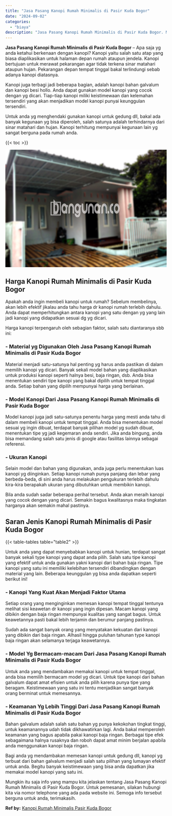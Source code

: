```yaml
---
title: "Jasa Pasang Kanopi Rumah Minimalis di Pasir Kuda Bogor"
date: "2024-09-02"
categories: 
  - "biaya"
description: "Jasa Pasang Kanopi Rumah Minimalis di Pasir Kuda Bogor. Mungkin itu saja info yang mampu kita jelaskan tentang Jasa Pasang Kanopi Rumah Minimalis di Pasir Ku..."
---
```


**Jasa Pasang Kanopi Rumah Minimalis di Pasir Kuda Bogor** – Apa saja yg anda ketahui berkenaan dengan kanopi? Kanopi yaitu salah satu atap yang biasa diaplikasikan untuk halaman depan rumah ataupun jendela. Kanopi bertujuan untuk merawat pekarangan agar tidak terkena sinar matahari ataupun hujan. Pekarangan depan tempat tinggal bakal terlindungi sebab adanya kanopi diatasnya.

Kanopi juga terbagi jadi beberapa bagian, adalah kanopi bahan galvalum dan kanopi besi hollo. Anda dapat gunakan model kanopi yang cocok dengan yg dicari. Tiap-tiap kanopi miliki keistimewaan dan kelemahan tersendiri yang akan menjadikan model kanopi punyai keunggulan tersendiri.

Untuk anda yg menghendaki gunakan kanopi untuk gedung dll, bakal ada banyak kegunaan yg bisa diperoleh, salah satunya adalah terhindarnya dari sinar matahari dan hujan. Kanopi terhitung mempunyai kegunaan lain yg sangat berguna pada rumah anda.

{{< toc >}}

![Jasa Pasang Kanopi Rumah Minimalis di Pasir Kuda Bogor](/images/harga-kanopi-minimalis-45.png)

## Harga Kanopi Rumah Minimalis di Pasir Kuda Bogor

Apakah anda ingin membeli kanopi untuk rumah? Sebelum membelinya, akan lebih efektif jikalau anda tahu harga dr kanopi rumah terlebih dahulu. Anda dapat memperhitungkan antara kanopi yang satu dengan yg yang lain jadi kanopi yang didapatkan sesuai dg yg dicari.

Harga kanopi terpengaruh oleh sebagian faktor, salah satu diantaranya sbb ini:

### \- Material yg Digunakan Oleh Jasa Pasang Kanopi Rumah Minimalis di Pasir Kuda Bogor

Material menjadi satu-satunya hal penting yg harus anda pastikan di dalam memilih kanopi yg dicari. Banyak sekali model bahan yang diaplikasikan untuk produksi kanopi seperti halnya besi, baja ringan, dsb. Anda bisa menentukan sendiri tipe kanopi yang bakal dipilih untuk tempat tinggal anda. Setiap bahan yang dipilih mempunyai harga yang berlainan.

### \- Model Kanopi Dari Jasa Pasang Kanopi Rumah Minimalis di Pasir Kuda Bogor

Model kanopi juga jadi satu-satunya penentu harga yang mesti anda tahu di dalam membeli kanopi untuk tempat tinggal. Anda bisa menentukan model sesuai yg ingin dibuat, terdapat banyak pilihan model yg sudah dibuat, menentukan tipe yg jadi kegemaran anda sendiri. Jika anda bingung, anda bisa memandang salah satu jenis di google atau fasilitas lainnya sebagai referensi.

### \- Ukuran Kanopi

Selain model dan bahan yang digunakan, anda juga perlu menentukan luas kanopi yg diinginkan. Setiap kanopi rumah punya panjang dan lebar yang berbeda-beda, di sini anda harus melakukan pengukuran terlebih dahulu kira-kira berapakah ukuran yang dibutuhkan untuk membikin kanopi.

Bila anda sudah sadar beberapa perihal tersebut. Anda akan meraih kanopi yang cocok dengan yang dicari. Semakin bagus kwalitasnya maka tingkatan harganya akan semakin mahal pastinya.

## Saran Jenis Kanopi Rumah Minimalis di Pasir Kuda Bogor

{{< table-tables table="table2" >}}

Untuk anda yang dapat menyebabkan kanopi untuk hunian, terdapat sangat banyak sekali type kanopi yang dapat anda pilih. Salah satu tipe kanopi yang efektif untuk anda gunakan yakni kanopi dari bahan baja ringan. Tipe kanopi yang satu ini memiliki kelebihan tersendiri dibandingkan dengan material yang lain. Beberapa keunggulan yg bisa anda dapatkan seperti berikut ini!

### \- Kanopi Yang Kuat Akan Menjadi Faktor Utama

Setiap orang yang menginginkan memesan kanopi tempat tinggal tentunya melihat sisi keawetan dr kanopi yang ingin dipesan. Macam kanopi yang dibikin dengan baja ringan mempunyai kualitas yang sangat bagus. Untuk keawetannya pasti bakal lebih terjamin dan berumur panjang pastinya.

Sudah ada sangat banyak orang yang menyatakan kekuatan dari kanopi yang dibikin dari baja ringan. Alhasil hingga puluhan tahunan type kanopi baja ringan akan selamanya terjaga keawetannya.

### \- Model Yg Bermacam-macam Dari Jasa Pasang Kanopi Rumah Minimalis di Pasir Kuda Bogor

Untuk anda yang mendambakan memakai kanopi untuk tempat tinggal, anda bisa memilih bermacam model yg dicari. Untuk tipe kanopi dari bahan galvalum dapat amat efisien untuk anda pilih karena punya tipe yang beragam. Keistimewaan yang satu ini tentu menjadikan sangat banyak orang berminat untuk memesannya.

### \- Keamanan Yg Lebih Tinggi Dari Jasa Pasang Kanopi Rumah Minimalis di Pasir Kuda Bogor

Bahan galvalum adalah salah satu bahan yg punya kekokohan tingkat tinggi, untuk keamanannya udah tidak dikhawatirkan lagi. Anda bakal memperoleh keamanan yang bagus apabila pakai kanopi baja ringan. Berbagai tipe efek sebagaimana halnya rusaknya dan roboh dapat amat minim berjalan apabila anda menggunakan kanopi baja ringan.

Bagi anda yg mendambakan memesan kanopi untuk gedung dll, kanopi yg terbuat dari bahan galvalum menjadi salah satu pilihan yang lumayan efektif untuk anda. Begitu banyak keistimewaan yang bisa anda dapatkan jika memakai model kanopi yang satu ini.

Mungkin itu saja info yang mampu kita jelaskan tentang Jasa Pasang Kanopi Rumah Minimalis di Pasir Kuda Bogor. Untuk pemesanan, silakan hubungi kita via nomor telephone yang ada pada website ini. Semoga info tersebut berguna untuk anda, terimakasih.

**Ref by:**  [Kanopi Rumah Minimalis Pasir Kuda Bogor](https://id.wikipedia.org/wiki/Kanopi)
